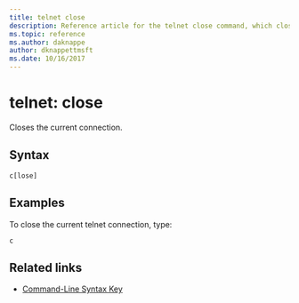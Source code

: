 ```yaml
---
title: telnet close
description: Reference article for the telnet close command, which closes the current telnet connection.
ms.topic: reference
ms.author: daknappe
author: dknappettmsft
ms.date: 10/16/2017
---
```



# telnet: close



Closes the current connection.

## Syntax

```
c[lose]
```

## Examples

To close the current telnet connection, type:

```
c
```

## Related links

- [Command-Line Syntax Key](command-line-syntax-key.md)
